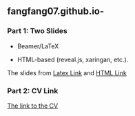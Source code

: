 ## fangfang07.github.io-

### Part 1: Two Slides

- Beamer/LaTeX 

- HTML-based (reveal.js, xaringan, etc.). 

The slides from [Latex Link](TestRCode.Rnw) and [HTML Link](HTML_File.html)


### Part 2: CV Link

[The link to the CV](https://www.overleaf.com/latex/templates/tagged/cv)


